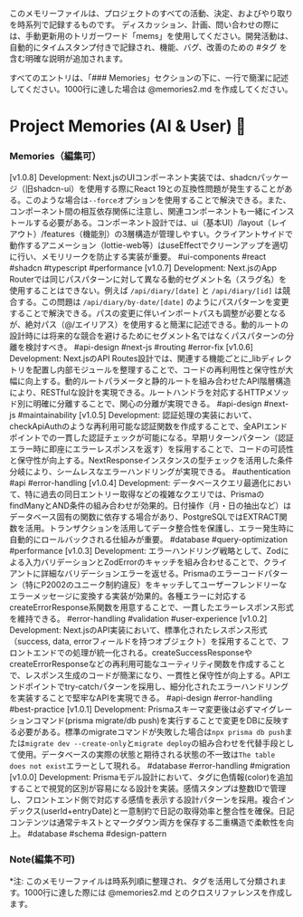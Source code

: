 このメモリーファイルは、プロジェクトのすべての活動、決定、およびやり取りを時系列で記録するものです。
ディスカッション、計画、問い合わせの際には、手動更新用のトリガーワード「mems」を使用してください。開発活動は、自動的にタイムスタンプ付きで記録され、機能、バグ、改善のための #タグ を含む明確な説明が追加されます。

すべてのエントリは、「### Memories」セクションの下に、一行で簡潔に記述してください。1000行に達した場合は @memories2.md を作成してください。

# Project Memories (AI & User) 🧠

### Memories（編集可）
[v1.0.8] Development: Next.jsのUIコンポーネント実装では、shadcnパッケージ（旧shadcn-ui）を使用する際にReact 19との互換性問題が発生することがある。このような場合は`--force`オプションを使用することで解決できる。また、コンポーネント間の相互依存関係に注意し、関連コンポーネントも一緒にインストールする必要がある。コンポーネント設計では、ui（基本UI）/layout（レイアウト）/features（機能別）の3層構造が管理しやすい。クライアントサイドで動作するアニメーション（lottie-web等）はuseEffectでクリーンアップを適切に行い、メモリリークを防止する実装が重要。 #ui-components #react #shadcn #typescript #performance
[v1.0.7] Development: Next.jsのApp Routerでは同じパスパターンに対して異なる動的セグメント名（スラグ名）を使用することはできない。例えば `/api/diary/[date]` と `/api/diary/[id]` は競合する。この問題は `/api/diary/by-date/[date]` のようにパスパターンを変更することで解決できる。パスの変更に伴いインポートパスも調整が必要となるが、絶対パス（@/エイリアス）を使用すると簡潔に記述できる。動的ルートの設計時には将来的な競合を避けるためにセグメント名ではなくパスパターンの分離を検討すべき。 #api-design #next-js #routing #error-fix
[v1.0.6] Development: Next.jsのAPI Routes設計では、関連する機能ごとに_libディレクトリを配置し内部モジュールを整理することで、コードの再利用性と保守性が大幅に向上する。動的ルートパラメータと静的ルートを組み合わせたAPI階層構造により、RESTfulな設計を実現できる。ルートハンドラを対応するHTTPメソッド別に明確に分離することで、関心の分離が実現できる。 #api-design #next-js #maintainability
[v1.0.5] Development: 認証処理の実装において、checkApiAuthのような再利用可能な認証関数を作成することで、全APIエンドポイントでの一貫した認証チェックが可能になる。早期リターンパターン（認証エラー時に即座にエラーレスポンスを返す）を採用することで、コードの可読性と保守性が向上する。NextResponseインスタンスの型チェックを活用した条件分岐により、シームレスなエラーハンドリングが実現できる。 #authentication #api #error-handling
[v1.0.4] Development: データベースクエリ最適化において、特に過去の同日エントリー取得などの複雑なクエリでは、PrismaのfindManyとAND条件の組み合わせが効果的。日付操作（月・日の抽出など）はデータベース固有の関数に依存する場合があり、PostgreSQLではEXTRACT関数を活用。トランザクションを活用してデータ整合性を保護し、エラー発生時に自動的にロールバックされる仕組みが重要。 #database #query-optimization #performance
[v1.0.3] Development: エラーハンドリング戦略として、Zodによる入力バリデーションとZodErrorのキャッチを組み合わせることで、クライアントに詳細なバリデーションエラーを返せる。Prismaのエラーコードパターン（特にP2002のユニーク制約違反）をキャッチしてユーザーフレンドリーなエラーメッセージに変換する実装が効果的。各種エラーに対応するcreateErrorResponse系関数を用意することで、一貫したエラーレスポンス形式を維持できる。 #error-handling #validation #user-experience
[v1.0.2] Development: Next.jsのAPI実装において、標準化されたレスポンス形式（success, data, errorフィールドを持つオブジェクト）を採用することで、フロントエンドでの処理が統一化される。createSuccessResponseやcreateErrorResponseなどの再利用可能なユーティリティ関数を作成することで、レスポンス生成のコードが簡潔になり、一貫性と保守性が向上する。APIエンドポイントでtry-catchパターンを採用し、細分化されたエラーハンドリングを実装することで堅牢なAPIを実現できる。 #api-design #error-handling #best-practice
[v1.0.1] Development: Prismaスキーマ変更後は必ずマイグレーションコマンド(prisma migrate/db push)を実行することで変更をDBに反映する必要がある。標準のmigrateコマンドが失敗した場合は`npx prisma db push`または`migrate dev --create-only`と`migrate deploy`の組み合わせを代替手段として使用。データベースの実際の状態と期待される状態の不一致は`The table does not exist`エラーとして現れる。 #database #error-handling #migration
[v1.0.0] Development: Prismaモデル設計において、タグに色情報(color)を追加することで視覚的区別が容易になる設計を実装。感情スタンプは整数IDで管理し、フロントエンド側で対応する感情を表示する設計パターンを採用。複合インデックス(userId+entryDate)と一意制約で日記の取得効率と整合性を確保。日記コンテンツは通常テキストとマークダウン両方を保存する二重構造で柔軟性を向上。 #database #schema #design-pattern

### Note(編集不可)
*注: このメモリーファイルは時系列順に整理され、タグを活用して分類されます。1000行に達した際には @memories2.md とのクロスリファレンスを作成します。